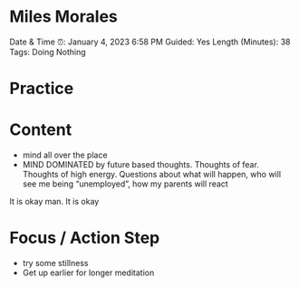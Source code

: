 # Miles Morales

Date & Time ⏰: January 4, 2023 6:58 PM
Guided: Yes
Length (Minutes): 38
Tags: Doing Nothing

# Practice

# Content

- mind all over the place
- MIND DOMINATED by future based thoughts. Thoughts of fear. Thoughts of high energy. Questions about what will happen, who will see me being “unemployed”, how my parents will react

It is okay man. It is okay

# Focus / Action Step

- try some stillness
- Get up earlier for longer meditation